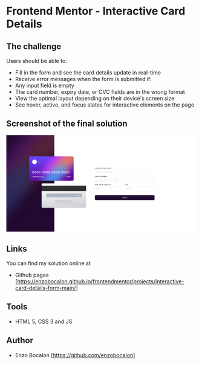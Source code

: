 # Frontend Mentor - Interactive Card Details

## The challenge

Users should be able to:

- Fill in the form and see the card details update in real-time
- Receive error messages when the form is submitted if:
- Any input field is empty
- The card number, expiry date, or CVC fields are in the wrong format
- View the optimal layout depending on their device's screen size
- See hover, active, and focus states for interactive elements on the page

## Screenshot of the final solution

<img src="./images/finalsolution.png">

## Links

You can find my solution online at 

- Github pages [https://enzobocalon.github.io/frontendmentor/projects/interactive-card-details-form-main/]

## Tools

- HTML 5, CSS 3 and JS

## Author

- Enzo Bocalon [https://github.com/enzobocalon]
